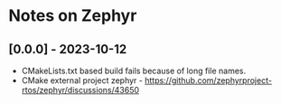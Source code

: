 
# Notes on Zephyr

## [0.0.0] - 2023-10-12
  - CMakeLists.txt based build fails because of long file names. 
  - CMake external project zephyr - https://github.com/zephyrproject-rtos/zephyr/discussions/43650
